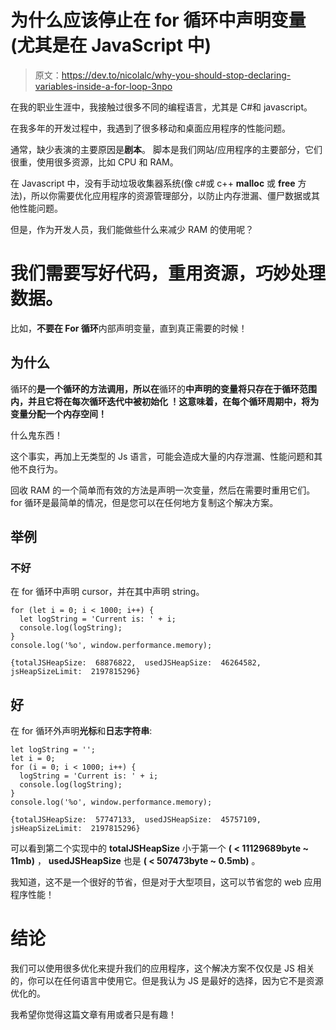 # 为什么应该停止在 for 循环中声明变量(尤其是在 JavaScript 中)

> 原文：<https://dev.to/nicolalc/why-you-should-stop-declaring-variables-inside-a-for-loop-3npo>

在我的职业生涯中，我接触过很多不同的编程语言，尤其是 C#和 javascript。

在我多年的开发过程中，我遇到了很多移动和桌面应用程序的性能问题。

通常，缺少表演的主要原因是**剧本**。
脚本是我们网站/应用程序的主要部分，它们很重，使用很多资源，比如 CPU 和 RAM。

在 Javascript 中，没有手动垃圾收集器系统(像 c#或 c++ **malloc** 或 **free** 方法)，所以你需要优化应用程序的资源管理部分，以防止内存泄漏、僵尸数据或其他性能问题。

但是，作为开发人员，我们能做些什么来减少 RAM 的使用呢？

# 我们需要写好代码，重用资源，巧妙处理数据。

比如，**不要在 For 循环**内部声明变量，直到真正需要的时候！

## 为什么

循环的**是一个循环的方法调用，所以在**循环的**中声明的变量将只存在于循环范围内，并且它将在每次循环迭代中被初始化
！这意味着，在每个循环周期中，将为变量分配一个内存空间！**

什么鬼东西！

这个事实，再加上无类型的 Js 语言，可能会造成大量的内存泄漏、性能问题和其他不良行为。

回收 RAM 的一个简单而有效的方法是声明一次变量，然后在需要时重用它们。for 循环是最简单的情况，但是您可以在任何地方复制这个解决方案。

## 举例

### 不好

在 for 循环中声明 cursor，并在其中声明 string。

```
for (let i = 0; i < 1000; i++) {
  let logString = 'Current is: ' + i;
  console.log(logString);
}
console.log('%o', window.performance.memory); 
```

```
{totalJSHeapSize:  68876822,  usedJSHeapSize:  46264582,  jsHeapSizeLimit:  2197815296} 
```

## 好

在 for 循环外声明**光标**和**日志字符串**:

```
let logString = '';
let i = 0;
for (i = 0; i < 1000; i++) {
  logString = 'Current is: ' + i;
  console.log(logString);
}
console.log('%o', window.performance.memory); 
```

```
{totalJSHeapSize:  57747133,  usedJSHeapSize:  45757109,  jsHeapSizeLimit:  2197815296} 
```

可以看到第二个实现中的 **totalJSHeapSize** 小于第一个 **( < 11129689‬byte ~ 11mb)** ， **usedJSHeapSize** 也是 **( < 507473byte‬ ~ 0.5mb)** 。

我知道，这不是一个很好的节省，但是对于大型项目，这可以节省您的 web 应用程序性能！

# 结论

我们可以使用很多优化来提升我们的应用程序，这个解决方案不仅仅是 JS 相关的，你可以在任何语言中使用它。但是我认为 JS 是最好的选择，因为它不是资源优化的。

我希望你觉得这篇文章有用或者只是有趣！